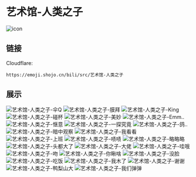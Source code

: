 # 艺术馆-人类之子
![icon](https://emoji.shojo.cn/bili/src/艺术馆-人类之子/icon.png)
## 链接
Cloudflare:
```
https://emoji.shojo.cn/bili/src/艺术馆-人类之子
```
## 展示
![艺术馆-人类之子-伞Q](https://emoji.shojo.cn/bili/src/艺术馆-人类之子/艺术馆-人类之子-伞Q.png)
![艺术馆-人类之子-膜拜](https://emoji.shojo.cn/bili/src/艺术馆-人类之子/艺术馆-人类之子-膜拜.png)
![艺术馆-人类之子-King](https://emoji.shojo.cn/bili/src/艺术馆-人类之子/艺术馆-人类之子-King.png)
![艺术馆-人类之子-碰杯](https://emoji.shojo.cn/bili/src/艺术馆-人类之子/艺术馆-人类之子-碰杯.png)
![艺术馆-人类之子-美妙](https://emoji.shojo.cn/bili/src/艺术馆-人类之子/艺术馆-人类之子-美妙.png)
![艺术馆-人类之子-Emm..](https://emoji.shojo.cn/bili/src/艺术馆-人类之子/艺术馆-人类之子-Emm...png)
![艺术馆-人类之子-惬意](https://emoji.shojo.cn/bili/src/艺术馆-人类之子/艺术馆-人类之子-惬意.png)
![艺术馆-人类之子-一探究竟](https://emoji.shojo.cn/bili/src/艺术馆-人类之子/艺术馆-人类之子-一探究竟.png)
![艺术馆-人类之子-鸽..](https://emoji.shojo.cn/bili/src/艺术馆-人类之子/艺术馆-人类之子-鸽...png)
![艺术馆-人类之子-暗中观察](https://emoji.shojo.cn/bili/src/艺术馆-人类之子/艺术馆-人类之子-暗中观察.png)
![艺术馆-人类之子-我看看](https://emoji.shojo.cn/bili/src/艺术馆-人类之子/艺术馆-人类之子-我看看.png)
![艺术馆-人类之子-上班](https://emoji.shojo.cn/bili/src/艺术馆-人类之子/艺术馆-人类之子-上班.png)
![艺术馆-人类之子-啧啧](https://emoji.shojo.cn/bili/src/艺术馆-人类之子/艺术馆-人类之子-啧啧.png)
![艺术馆-人类之子-略略略](https://emoji.shojo.cn/bili/src/艺术馆-人类之子/艺术馆-人类之子-略略略.png)
![艺术馆-人类之子-头都大了](https://emoji.shojo.cn/bili/src/艺术馆-人类之子/艺术馆-人类之子-头都大了.png)
![艺术馆-人类之子-大佬](https://emoji.shojo.cn/bili/src/艺术馆-人类之子/艺术馆-人类之子-大佬.png)
![艺术馆-人类之子-哇哦](https://emoji.shojo.cn/bili/src/艺术馆-人类之子/艺术馆-人类之子-哇哦.png)
![艺术馆-人类之子-吻](https://emoji.shojo.cn/bili/src/艺术馆-人类之子/艺术馆-人类之子-吻.png)
![艺术馆-人类之子-你瞅啥](https://emoji.shojo.cn/bili/src/艺术馆-人类之子/艺术馆-人类之子-你瞅啥.png)
![艺术馆-人类之子-没脸](https://emoji.shojo.cn/bili/src/艺术馆-人类之子/艺术馆-人类之子-没脸.png)
![艺术馆-人类之子-吃饭](https://emoji.shojo.cn/bili/src/艺术馆-人类之子/艺术馆-人类之子-吃饭.png)
![艺术馆-人类之子-我木了](https://emoji.shojo.cn/bili/src/艺术馆-人类之子/艺术馆-人类之子-我木了.png)
![艺术馆-人类之子-谢谢](https://emoji.shojo.cn/bili/src/艺术馆-人类之子/艺术馆-人类之子-谢谢.png)
![艺术馆-人类之子-鸭梨山大](https://emoji.shojo.cn/bili/src/艺术馆-人类之子/艺术馆-人类之子-鸭梨山大.png)
![艺术馆-人类之子-我们弹弹](https://emoji.shojo.cn/bili/src/艺术馆-人类之子/艺术馆-人类之子-我们弹弹.png)
